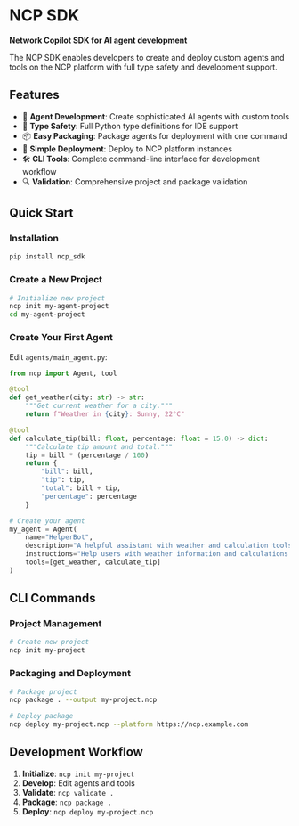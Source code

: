 # NCP SDK

**Network Copilot SDK for AI agent development**

The NCP SDK enables developers to create and deploy custom agents and tools on the NCP platform with full type safety and development support.

## Features

- 🤖 **Agent Development**: Create sophisticated AI agents with custom tools
- 🔧 **Type Safety**: Full Python type definitions for IDE support  
- 📦 **Easy Packaging**: Package agents for deployment with one command
- 🚀 **Simple Deployment**: Deploy to NCP platform instances
- 🛠️ **CLI Tools**: Complete command-line interface for development workflow
- 🔍 **Validation**: Comprehensive project and package validation

## Quick Start

### Installation

```bash
pip install ncp_sdk
```

### Create a New Project

```bash
# Initialize new project
ncp init my-agent-project
cd my-agent-project
```

### Create Your First Agent

Edit `agents/main_agent.py`:

```python
from ncp import Agent, tool

@tool
def get_weather(city: str) -> str:
    """Get current weather for a city."""
    return f"Weather in {city}: Sunny, 22°C"

@tool
def calculate_tip(bill: float, percentage: float = 15.0) -> dict:
    """Calculate tip amount and total."""
    tip = bill * (percentage / 100)
    return {
        "bill": bill,
        "tip": tip, 
        "total": bill + tip,
        "percentage": percentage
    }

# Create your agent
my_agent = Agent(
    name="HelperBot",
    description="A helpful assistant with weather and calculation tools",
    instructions="Help users with weather information and calculations. Be friendly and accurate.",
    tools=[get_weather, calculate_tip]
)
```

## CLI Commands

### Project Management

```bash
# Create new project
ncp init my-project
```

### Packaging and Deployment

```bash
# Package project
ncp package . --output my-project.ncp

# Deploy package
ncp deploy my-project.ncp --platform https://ncp.example.com
```

## Development Workflow

1. **Initialize**: `ncp init my-project` 
2. **Develop**: Edit agents and tools
3. **Validate**: `ncp validate .`
4. **Package**: `ncp package .`
5. **Deploy**: `ncp deploy my-project.ncp`